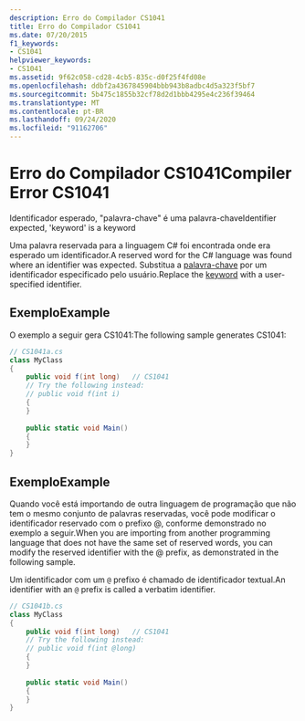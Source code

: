 ```yaml
---
description: Erro do Compilador CS1041
title: Erro do Compilador CS1041
ms.date: 07/20/2015
f1_keywords:
- CS1041
helpviewer_keywords:
- CS1041
ms.assetid: 9f62c058-cd28-4cb5-835c-d0f25f4fd08e
ms.openlocfilehash: ddbf2a4367845904bbb943b8adbc4d5a323f5bf7
ms.sourcegitcommit: 5b475c1855b32cf78d2d1bbb4295e4c236f39464
ms.translationtype: MT
ms.contentlocale: pt-BR
ms.lasthandoff: 09/24/2020
ms.locfileid: "91162706"
---
```

# <a name="compiler-error-cs1041"></a><span data-ttu-id="9169d-103">Erro do Compilador CS1041</span><span class="sxs-lookup"><span data-stu-id="9169d-103">Compiler Error CS1041</span></span>

<span data-ttu-id="9169d-104">Identificador esperado, "palavra-chave" é uma palavra-chave</span><span class="sxs-lookup"><span data-stu-id="9169d-104">Identifier expected, 'keyword' is a keyword</span></span>  
  
 <span data-ttu-id="9169d-105">Uma palavra reservada para a linguagem C# foi encontrada onde era esperado um identificador.</span><span class="sxs-lookup"><span data-stu-id="9169d-105">A reserved word for the C# language was found where an identifier was expected.</span></span> <span data-ttu-id="9169d-106">Substitua a [palavra-chave](../language-reference/keywords/index.md) por um identificador especificado pelo usuário.</span><span class="sxs-lookup"><span data-stu-id="9169d-106">Replace the [keyword](../language-reference/keywords/index.md) with a user-specified identifier.</span></span>  
  
## <a name="example"></a><span data-ttu-id="9169d-107">Exemplo</span><span class="sxs-lookup"><span data-stu-id="9169d-107">Example</span></span>  

 <span data-ttu-id="9169d-108">O exemplo a seguir gera CS1041:</span><span class="sxs-lookup"><span data-stu-id="9169d-108">The following sample generates CS1041:</span></span>  
  
```csharp  
// CS1041a.cs  
class MyClass  
{  
    public void f(int long)   // CS1041  
    // Try the following instead:  
    // public void f(int i)  
    {  
    }  
  
    public static void Main()  
    {  
    }  
}  
```  
  
## <a name="example"></a><span data-ttu-id="9169d-109">Exemplo</span><span class="sxs-lookup"><span data-stu-id="9169d-109">Example</span></span>  

 <span data-ttu-id="9169d-110">Quando você está importando de outra linguagem de programação que não tem o mesmo conjunto de palavras reservadas, você pode modificar o identificador reservado com o prefixo @, conforme demonstrado no exemplo a seguir.</span><span class="sxs-lookup"><span data-stu-id="9169d-110">When you are importing from another programming language that does not have the same set of reserved words, you can modify the reserved identifier with the @ prefix, as demonstrated in the following sample.</span></span>  
  
 <span data-ttu-id="9169d-111">Um identificador com um `@` prefixo é chamado de identificador textual.</span><span class="sxs-lookup"><span data-stu-id="9169d-111">An identifier with an `@` prefix is called a verbatim identifier.</span></span>  
  
```csharp  
// CS1041b.cs  
class MyClass  
{  
    public void f(int long)   // CS1041  
    // Try the following instead:  
    // public void f(int @long)  
    {  
    }  
  
    public static void Main()  
    {  
    }  
}  
```
